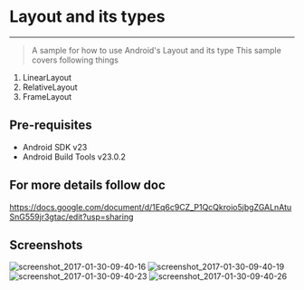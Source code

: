 # Layout and its types
--------------
> A sample for how to use Android's Layout and its type 
This sample covers following things 


1. LinearLayout 
2. RelativeLayout 
3. FrameLayout


Pre-requisites
--------------

- Android SDK v23
- Android Build Tools v23.0.2

  
For more details follow doc
--------------
https://docs.google.com/document/d/1Eq6c9CZ_P1QcQkroio5jbgZGALnAtuSnG559jr3gtac/edit?usp=sharing



Screenshots
--------------
![screenshot_2017-01-30-09-40-16](https://cloud.githubusercontent.com/assets/7554816/22412157/5f36916a-e6d1-11e6-9ef5-d8e545591cf8.png)
![screenshot_2017-01-30-09-40-19](https://cloud.githubusercontent.com/assets/7554816/22412158/5f38cb92-e6d1-11e6-9da5-35315c4c983a.png)
![screenshot_2017-01-30-09-40-23](https://cloud.githubusercontent.com/assets/7554816/22412159/5f38da7e-e6d1-11e6-95f3-ffc08a6fd5fd.png)
![screenshot_2017-01-30-09-40-26](https://cloud.githubusercontent.com/assets/7554816/22412160/5f3ad32e-e6d1-11e6-8a6c-9b56d6a8b43b.png)

